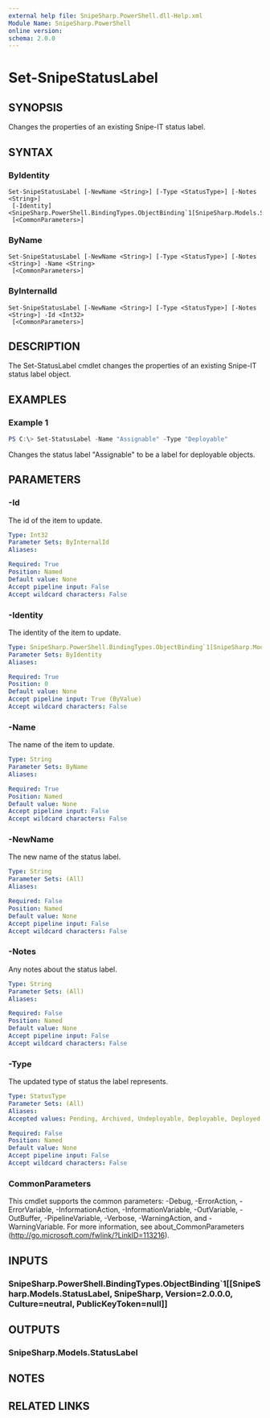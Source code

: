 ```yaml
---
external help file: SnipeSharp.PowerShell.dll-Help.xml
Module Name: SnipeSharp.PowerShell
online version:
schema: 2.0.0
---
```


# Set-SnipeStatusLabel

## SYNOPSIS
Changes the properties of an existing Snipe-IT status label.

## SYNTAX

### ByIdentity
```
Set-SnipeStatusLabel [-NewName <String>] [-Type <StatusType>] [-Notes <String>]
 [-Identity] <SnipeSharp.PowerShell.BindingTypes.ObjectBinding`1[SnipeSharp.Models.StatusLabel]>
 [<CommonParameters>]
```

### ByName
```
Set-SnipeStatusLabel [-NewName <String>] [-Type <StatusType>] [-Notes <String>] -Name <String>
 [<CommonParameters>]
```

### ByInternalId
```
Set-SnipeStatusLabel [-NewName <String>] [-Type <StatusType>] [-Notes <String>] -Id <Int32>
 [<CommonParameters>]
```

## DESCRIPTION
The Set-StatusLabel cmdlet changes the properties of an existing Snipe-IT status label object.

## EXAMPLES

### Example 1
```powershell
PS C:\> Set-StatusLabel -Name "Assignable" -Type "Deployable"
```

Changes the status label "Assignable" to be a label for deployable objects.

## PARAMETERS

### -Id
The id of the item to update.

```yaml
Type: Int32
Parameter Sets: ByInternalId
Aliases:

Required: True
Position: Named
Default value: None
Accept pipeline input: False
Accept wildcard characters: False
```

### -Identity
The identity of the item to update.

```yaml
Type: SnipeSharp.PowerShell.BindingTypes.ObjectBinding`1[SnipeSharp.Models.StatusLabel]
Parameter Sets: ByIdentity
Aliases:

Required: True
Position: 0
Default value: None
Accept pipeline input: True (ByValue)
Accept wildcard characters: False
```

### -Name
The name of the item to update.

```yaml
Type: String
Parameter Sets: ByName
Aliases:

Required: True
Position: Named
Default value: None
Accept pipeline input: False
Accept wildcard characters: False
```

### -NewName
The new name of the status label.

```yaml
Type: String
Parameter Sets: (All)
Aliases:

Required: False
Position: Named
Default value: None
Accept pipeline input: False
Accept wildcard characters: False
```

### -Notes
Any notes about the status label.

```yaml
Type: String
Parameter Sets: (All)
Aliases:

Required: False
Position: Named
Default value: None
Accept pipeline input: False
Accept wildcard characters: False
```

### -Type
The updated type of status the label represents.

```yaml
Type: StatusType
Parameter Sets: (All)
Aliases:
Accepted values: Pending, Archived, Undeployable, Deployable, Deployed

Required: False
Position: Named
Default value: None
Accept pipeline input: False
Accept wildcard characters: False
```

### CommonParameters
This cmdlet supports the common parameters: -Debug, -ErrorAction, -ErrorVariable, -InformationAction, -InformationVariable, -OutVariable, -OutBuffer, -PipelineVariable, -Verbose, -WarningAction, and -WarningVariable. For more information, see about_CommonParameters (http://go.microsoft.com/fwlink/?LinkID=113216).

## INPUTS

### SnipeSharp.PowerShell.BindingTypes.ObjectBinding`1[[SnipeSharp.Models.StatusLabel, SnipeSharp, Version=2.0.0.0, Culture=neutral, PublicKeyToken=null]]

## OUTPUTS

### SnipeSharp.Models.StatusLabel

## NOTES

## RELATED LINKS
